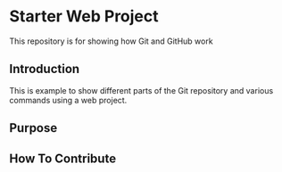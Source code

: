 # Starter Web Project

This repository is for showing how Git and GitHub work

## Introduction

This is example to show different parts of the Git repository and various commands using a web project.

## Purpose

## How To Contribute